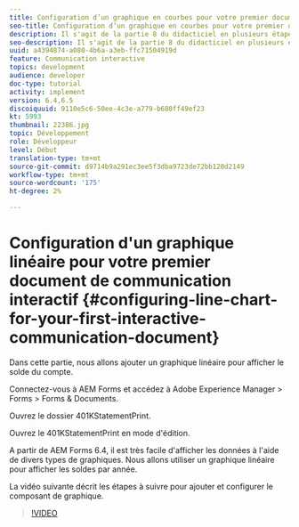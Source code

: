 ```yaml
---
title: Configuration d’un graphique en courbes pour votre premier document de communication interactif
seo-title: Configuration d’un graphique en courbes pour votre premier document de communication interactif
description: Il s'agit de la partie 8 du didacticiel en plusieurs étapes pour créer votre premier document de communications interactives pour le canal d'impression. Dans cette partie, nous allons ajouter un graphique linéaire pour afficher le solde du compte.
seo-description: Il s'agit de la partie 8 du didacticiel en plusieurs étapes pour créer votre premier document de communications interactives pour le canal d'impression. Dans cette partie, nous allons ajouter un graphique linéaire pour afficher le solde du compte.
uuid: a4394874-a080-4b6a-a3eb-ffc71504919d
feature: Communication interactive
topics: development
audience: developer
doc-type: tutorial
activity: implement
version: 6.4,6.5
discoiquuid: 9110e5c6-50ee-4c3e-a779-b680ff49ef23
kt: 5993
thumbnail: 22386.jpg
topic: Développement
role: Développeur
level: Début
translation-type: tm+mt
source-git-commit: d9714b9a291ec3ee5f3dba9723de72bb120d2149
workflow-type: tm+mt
source-wordcount: '175'
ht-degree: 2%

---
```



# Configuration d&#39;un graphique linéaire pour votre premier document de communication interactif {#configuring-line-chart-for-your-first-interactive-communication-document}

Dans cette partie, nous allons ajouter un graphique linéaire pour afficher le solde du compte.

Connectez-vous à AEM Forms et accédez à Adobe Experience Manager > Forms > Forms &amp; Documents.

Ouvrez le dossier 401KStatementPrint.

Ouvrez le 401KStatementPrint en mode d&#39;édition.

A partir de AEM Forms 6.4, il est très facile d&#39;afficher les données à l&#39;aide de divers types de graphiques. Nous allons utiliser un graphique linéaire pour afficher les soldes par année.

La vidéo suivante décrit les étapes à suivre pour ajouter et configurer le composant de graphique.

>[!VIDEO](https://video.tv.adobe.com/v/22386/?quality=9&learn=on)

